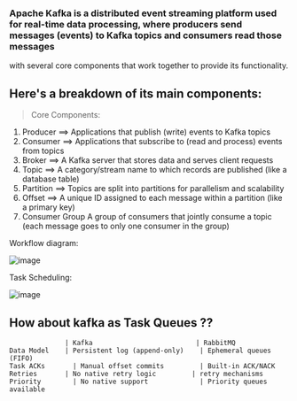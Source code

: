 ### Apache Kafka is a distributed event streaming platform used for real-time data processing, where producers send messages (events) to Kafka topics and consumers read those messages
with several core components that work together to provide its functionality. 


## Here's a breakdown of its main components:

> Core Components:
1. Producer	==> Applications that publish (write) events to Kafka topics
2. Consumer	==> Applications that subscribe to (read and process) events from topics
3. Broker	==> A Kafka server that stores data and serves client requests
4. Topic	==> A category/stream name to which records are published (like a database table)
5. Partition	==> Topics are split into partitions for parallelism and scalability
6. Offset	==> A unique ID assigned to each message within a partition (like a primary key)
7. Consumer Group	A group of consumers that jointly consume a topic (each message goes to only one consumer in the group)

Workflow diagram:

![image](https://github.com/user-attachments/assets/e6141d1a-fb36-4493-b240-3674fa1db795)

Task Scheduling:

![image](https://github.com/user-attachments/assets/954132bd-936c-4d7f-9ed6-2fd7e05d88e2)



## How about kafka as Task Queues ??
```
              | Kafka                          | RabbitMQ 
Data Model	  | Persistent log (append-only)	| Ephemeral queues (FIFO)
Task ACKs	    | Manual offset commits         | Built-in ACK/NACK
Retries	      | No native retry logic         | retry mechanisms
Priority	    | No native support	            | Priority queues available
```
